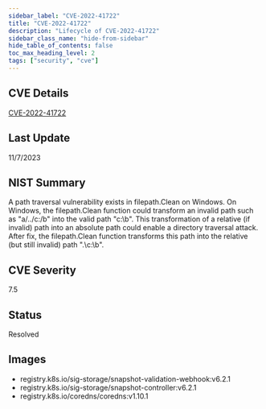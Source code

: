 ```yaml
---
sidebar_label: "CVE-2022-41722"
title: "CVE-2022-41722"
description: "Lifecycle of CVE-2022-41722"
sidebar_class_name: "hide-from-sidebar"
hide_table_of_contents: false
toc_max_heading_level: 2
tags: ["security", "cve"]
---
```


## CVE Details

[CVE-2022-41722](https://nvd.nist.gov/vuln/detail/CVE-2022-41722)


## Last Update

11/7/2023

## NIST Summary

A path traversal vulnerability exists in filepath.Clean on Windows. On Windows, the filepath.Clean function could transform an invalid path such as "a/../c:/b" into the valid path "c:\\b". This transformation of a relative (if invalid) path into an absolute path could enable a directory traversal attack. After fix, the filepath.Clean function transforms this path into the relative (but still invalid) path ".\\c:\\b".

## CVE Severity

7.5

## Status

Resolved

## Images

- registry.k8s.io/sig-storage/snapshot-validation-webhook:v6.2.1
- registry.k8s.io/sig-storage/snapshot-controller:v6.2.1
- registry.k8s.io/coredns/coredns:v1.10.1


